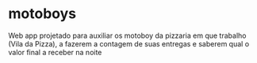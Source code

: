 # motoboys
 Web app projetado para auxiliar os motoboy da pizzaria em que trabalho (Vila da Pizza), a fazerem a contagem de suas entregas e saberem qual o valor final a receber na noite
